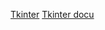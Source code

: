 [Tkinter](https://docs.python.org/3/library/tkinter.html#the-packer)
[Tkinter docu](https://tcl.tk/man/tcl8.6/TkCmd/pack.htm)